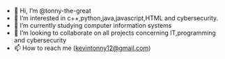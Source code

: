 - 👋 Hi, I’m @tonny-the-great
- 👀 I’m interested in c++,python,java,javascript,HTML and cybersecurity.
- 🌱 I’m currently studying computer information systems
- 💞️ I’m looking to collaborate on all projects concerning IT,programming and cybersecurity
- 📫 How to reach me (kevintonny12@gmail.com)

<!---
tonny-the-great/tonny-the-great is a ✨ special ✨ repository because its `README.md` (this file) appears on your GitHub profile.
You can click the Preview link to take a look at your changes.
--->
